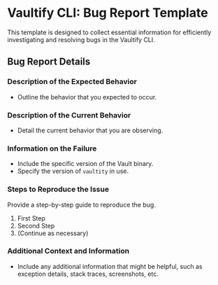 <!-- ########################################################################################
# ██████╗ ██╗   ██╗██╗   ██╗███╗   ██╗     ██████╗ ██████╗  ██████╗ ██╗   ██╗██████╗   #
# ██╔══██╗██║   ██║██║   ██║████╗  ██║    ██╔════╝ ██╔══██╗██╔═══██╗██║   ██║██╔══██╗  #
# ██████╔╝██║   ██║██║   ██║██╔██╗ ██║    ██║  ███╗██████╔╝██║   ██║██║   ██║██████╔╝  #
# ██╔══██╗██║   ██║██║   ██║██║╚██╗██║    ██║   ██║██╔══██╗██║   ██║██║   ██║██╔═══╝   #
# ██████╔╝╚██████╔╝╚██████╔╝██║ ╚████║    ╚██████╔╝██║  ██║╚██████╔╝╚██████╔╝██║       #
# ╚═════╝  ╚═════╝  ╚═════╝ ╚═╝  ╚═══╝     ╚═════╝ ╚═╝  ╚═╝ ╚═════╝  ╚═════╝ ╚═╝       #
# Author: Sacha Roussakis-Notter													   #
# Project: Vaultify																	   #
# Description: Easily push, pull and encrypt tofu and terraform statefiles from Vault. #
######################################################################################## -->

# Vaultify CLI: Bug Report Template
This template is designed to collect essential information for efficiently investigating and resolving bugs in the Vaultify CLI.

## Bug Report Details

### Description of the Expected Behavior
- Outline the behavior that you expected to occur.

### Description of the Current Behavior
- Detail the current behavior that you are observing.

### Information on the Failure
- Include the specific version of the Vault binary.
- Specify the version of `vaultity` in use.

### Steps to Reproduce the Issue
Provide a step-by-step guide to reproduce the bug.

1. First Step
2. Second Step
3. (Continue as necessary)

### Additional Context and Information
- Include any additional information that might be helpful, such as exception details, stack traces, screenshots, etc.
